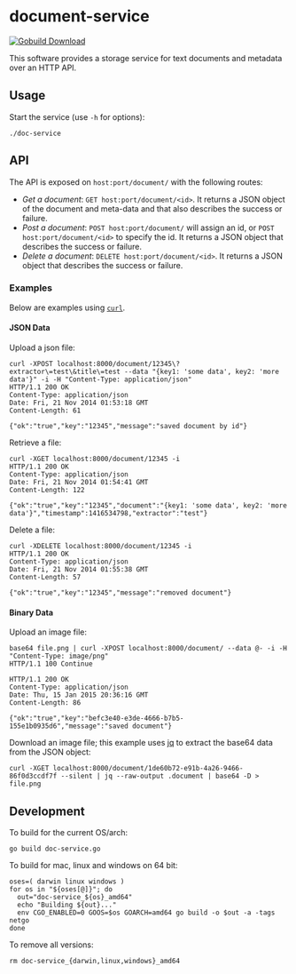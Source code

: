 document-service
================

[![Gobuild Download](http://gobuild.io/badge/github.com/stucco/document-service/downloads.svg)](http://gobuild.io/github.com/stucco/document-service)

This software provides a storage service for text documents and metadata over an HTTP API.

## Usage

Start the service (use `-h` for options):

    ./doc-service

## API

The API is exposed on `host:port/document/` with the following routes:

* *Get a document*: `GET host:port/document/<id>`. It returns a JSON object of the document and meta-data and that also describes the success or failure.
* *Post a document*: `POST host:port/document/` will assign an id, or `POST host:port/document/<id>` to specify the id. It returns a JSON object that describes the success or failure.
* *Delete a document*: `DELETE host:port/document/<id>`. It returns a JSON object that describes the success or failure.

### Examples

Below are examples using [`curl`](http://curl.haxx.se).

#### JSON Data

Upload a json file:

```
curl -XPOST localhost:8000/document/12345\?extractor\=test\&title\=test --data "{key1: 'some data', key2: 'more data'}" -i -H "Content-Type: application/json"
HTTP/1.1 200 OK
Content-Type: application/json
Date: Fri, 21 Nov 2014 01:53:18 GMT
Content-Length: 61

{"ok":"true","key":"12345","message":"saved document by id"}
```

Retrieve a file:
```
curl -XGET localhost:8000/document/12345 -i
HTTP/1.1 200 OK
Content-Type: application/json
Date: Fri, 21 Nov 2014 01:54:41 GMT
Content-Length: 122

{"ok":"true","key":"12345","document":"{key1: 'some data', key2: 'more data'}","timestamp":1416534798,"extractor":"test"}
```

Delete a file:
```
curl -XDELETE localhost:8000/document/12345 -i
HTTP/1.1 200 OK
Content-Type: application/json
Date: Fri, 21 Nov 2014 01:55:38 GMT
Content-Length: 57

{"ok":"true","key":"12345","message":"removed document"}
```

#### Binary Data

Upload an image file:
```
base64 file.png | curl -XPOST localhost:8000/document/ --data @- -i -H "Content-Type: image/png"
HTTP/1.1 100 Continue

HTTP/1.1 200 OK
Content-Type: application/json
Date: Thu, 15 Jan 2015 20:36:16 GMT
Content-Length: 86

{"ok":"true","key":"befc3e40-e3de-4666-b7b5-155e1b0935d6","message":"saved document"}
```

Download an image file; this example uses [jq](http://stedolan.github.io/jq/) to extract the base64 data from the JSON object:
```
curl -XGET localhost:8000/document/1de60b72-e91b-4a26-9466-86f0d3ccdf7f --silent | jq --raw-output .document | base64 -D > file.png
```


## Development

To build for the current OS/arch:

```
go build doc-service.go
```

To build for mac, linux and windows on 64 bit:

```
oses=( darwin linux windows )
for os in "${oses[@]}"; do
  out="doc-service_${os}_amd64"
  echo "Building ${out}..."
  env CGO_ENABLED=0 GOOS=$os GOARCH=amd64 go build -o $out -a -tags netgo
done
```

To remove all versions:

```
rm doc-service_{darwin,linux,windows}_amd64
```
